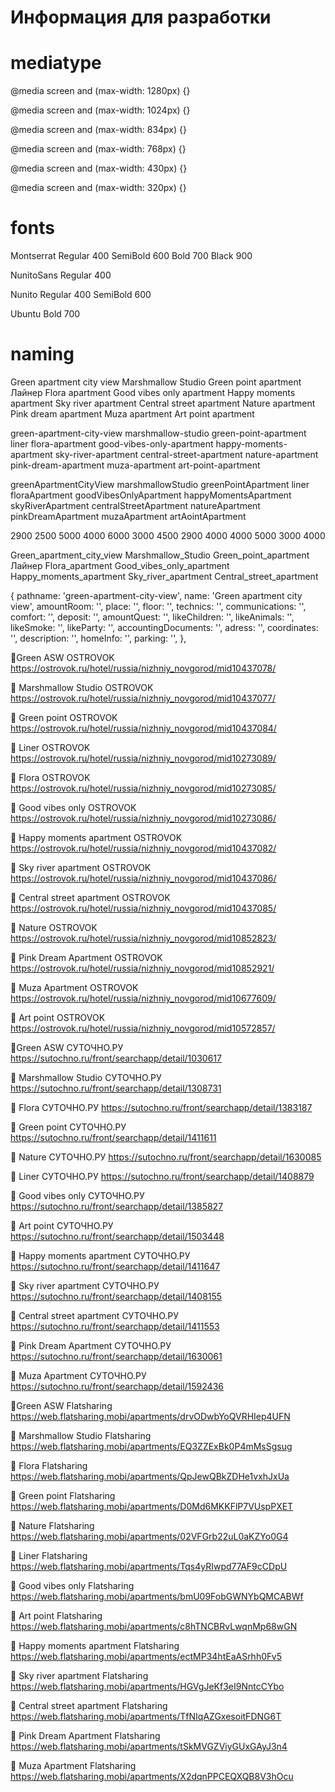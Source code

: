 
# Информация для разработки

# mediatype
@media screen and (max-width: 1280px) {}

@media screen and (max-width: 1024px) {}

@media screen and (max-width: 834px) {}

@media screen and (max-width: 768px) {}

@media screen and (max-width: 430px) {}

@media screen and (max-width: 320px) {}

# fonts

Montserrat
Regular 400
SemiBold 600
Bold 700
Black 900

NunitoSans
Regular 400

Nunito
Regular 400
SemiBold 600

Ubuntu
Bold 700

# naming

Green apartment city view
Marshmallow Studio
Green point apartment
Лайнер
Flora apartment
Good vibes only apartment
Happy moments apartment
Sky river apartment
Central street apartment
Nаturе араrtmеnt
Рink drеаm араrtmеnt
Muza аpаrtment
Аrt роint араrtmеnt

green-apartment-city-view
marshmallow-studio
green-point-apartment
liner
flora-apartment
good-vibes-only-apartment
happy-moments-apartment
sky-river-apartment
central-street-apartment
nаturе-араrtmеnt
pink-drеаm-араrtmеnt
muza-аpаrtment
art-роint-араrtmеnt

greenApartmentCityView
marshmallowStudio
greenPointApartment
liner
floraApartment
goodVibesOnlyApartment
happyMomentsApartment
skyRiverApartment
centralStreetApartment
nаturеApartment
pinkDrеаmApartment
muzaApаrtment
artAоintApartment

2900
2500
5000
4000
6000
3000
4500
2900
4000
4000
5000
3000
4000

Green_apartment_city_view
Marshmallow_Studio
Green_point_apartment
Лайнер
Flora_apartment
Good_vibes_only_apartment
Happy_moments_apartment
Sky_river_apartment
Central_street_apartment

  {
    pathname: 'green-apartment-city-view',
    name: 'Green apartment city view',
    amountRoom: '',
    place: '',
    floor: '',
    technics: '',
    communications: '',
    comfort: '',
    deposit: '',
    amountQuest: '',
    likeChildren: '',
    likeAnimals: '',
    likeSmoke: '',
    likeParty: '',
    accountingDocuments: '',
    adress: '',
    coordinates: '',
    description: '',
    homeInfo: '',
    parking: '',
  },


💚Green ASW
OSTROVOK
https://ostrovok.ru/hotel/russia/nizhniy_novgorod/mid10437078/

🤍 Marshmallow Studio
OSTROVOK
https://ostrovok.ru/hotel/russia/nizhniy_novgorod/mid10437077/

💚 Green point
OSTROVOK
https://ostrovok.ru/hotel/russia/nizhniy_novgorod/mid10437084/

💙 Liner
OSTROVOK
https://ostrovok.ru/hotel/russia/nizhniy_novgorod/mid10273089/

🤎 Flora
OSTROVOK
https://ostrovok.ru/hotel/russia/nizhniy_novgorod/mid10273085/


💜 Good vibes only
OSTROVOK
https://ostrovok.ru/hotel/russia/nizhniy_novgorod/mid10273086/

💛 Happy moments apartment
OSTROVOK
https://ostrovok.ru/hotel/russia/nizhniy_novgorod/mid10437082/

💙 Sky river apartment
OSTROVOK
https://ostrovok.ru/hotel/russia/nizhniy_novgorod/mid10437086/

🖤 Central street apartment
OSTROVOK
https://ostrovok.ru/hotel/russia/nizhniy_novgorod/mid10437085/

🤍 Nature
OSTROVOK
https://ostrovok.ru/hotel/russia/nizhniy_novgorod/mid10852823/

💖 Pink Dream Apartment
OSTROVOK
https://ostrovok.ru/hotel/russia/nizhniy_novgorod/mid10852921/

🖤 Muza Apartment
OSTROVOK
https://ostrovok.ru/hotel/russia/nizhniy_novgorod/mid10677609/

🧡 Art point
OSTROVOK
https://ostrovok.ru/hotel/russia/nizhniy_novgorod/mid10572857/





💚Green ASW
СУТОЧНО.РУ
https://sutochno.ru/front/searchapp/detail/1030617

🤍 Marshmallow Studio
СУТОЧНО.РУ
https://sutochno.ru/front/searchapp/detail/1308731

🤎 Flora
СУТОЧНО.РУ
https://sutochno.ru/front/searchapp/detail/1383187

💚 Green point
СУТОЧНО.РУ
https://sutochno.ru/front/searchapp/detail/1411611

🤍 Nature
СУТОЧНО.РУ
https://sutochno.ru/front/searchapp/detail/1630085

💙 Liner
СУТОЧНО.РУ
https://sutochno.ru/front/searchapp/detail/1408879

💜 Good vibes only
СУТОЧНО.РУ
https://sutochno.ru/front/searchapp/detail/1385827

🧡 Art point
СУТОЧНО.РУ
https://sutochno.ru/front/searchapp/detail/1503448

💛 Happy moments apartment
СУТОЧНО.РУ
https://sutochno.ru/front/searchapp/detail/1411647

💙 Sky river apartment
СУТОЧНО.РУ
https://sutochno.ru/front/searchapp/detail/1408155

🖤 Central street apartment
СУТОЧНО.РУ
https://sutochno.ru/front/searchapp/detail/1411553

💖 Pink Dream Apartment
СУТОЧНО.РУ
https://sutochno.ru/front/searchapp/detail/1630061

🖤 Muza Apartment
СУТОЧНО.РУ
https://sutochno.ru/front/searchapp/detail/1592436




💚Green ASW
Flatsharing
https://web.flatsharing.mobi/apartments/drvODwbYoQVRHIep4UFN

🤍 Marshmallow Studio
Flatsharing
https://web.flatsharing.mobi/apartments/EQ3ZZExBk0P4mMsSgsug

🤎 Flora
Flatsharing
https://web.flatsharing.mobi/apartments/QpJewQBkZDHe1vxhJxUa

💚 Green point
Flatsharing
https://web.flatsharing.mobi/apartments/D0Md6MKKFlP7VUspPXET

🤍 Nature
Flatsharing
https://web.flatsharing.mobi/apartments/02VFGrb22uL0aKZYo0G4

💙 Liner
Flatsharing
https://web.flatsharing.mobi/apartments/Tqs4yRIwpd77AF9cCDpU

💜 Good vibes only
Flatsharing
https://web.flatsharing.mobi/apartments/bmU09FobGWNYbQMCABWf

🧡 Art point
Flatsharing
https://web.flatsharing.mobi/apartments/c8hTNCBRvLwqnMp68wGN

💛 Happy moments apartment
Flatsharing
https://web.flatsharing.mobi/apartments/ectMP34htEaASrhh0Fv5

💙 Sky river apartment
Flatsharing
https://web.flatsharing.mobi/apartments/HGVgJeKf3eI9NntcCYbo

🖤 Central street apartment
Flatsharing
https://web.flatsharing.mobi/apartments/TfNIqAZGxesoitFDNG6T

💖 Pink Dream Apartment
Flatsharing
https://web.flatsharing.mobi/apartments/tSkMVGZViyGUxGAyJ3n4

🖤 Muza Apartment
Flatsharing
https://web.flatsharing.mobi/apartments/X2dqnPPCEQXQB8V3hOcu
